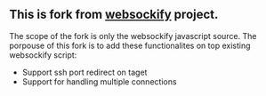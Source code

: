 ## This is fork from [websockify](https://github.com/novnc/websockify) project.
The scope of the fork is only the websockify javascript source.
The porpouse of this fork is to add these functionalites on top existing websockify script:
- Support ssh port redirect on taget 
- Support for handling multiple connections
